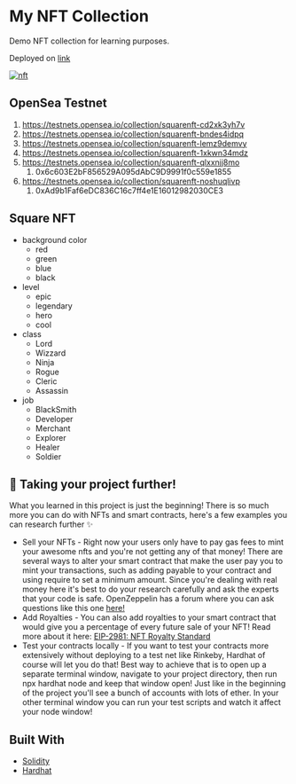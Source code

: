 # My NFT Collection

Demo NFT collection for learning purposes.

Deployed on [link](https://keen-swan-c84e28.netlify.app/)

[![nft](https://lh3.googleusercontent.com/qaMvdevQbrgmjsaGLWdvciVOgTM1GNovIQ6XPWHF8BiOPEvS4mk1Q2gACR6H4Oyv7NiBc43gDs8kiL4qI7Ejp6D48MqZ2cUrN1QekA=w600)](https://opensea.io/assets/matic/0x3cd266509d127d0eac42f4474f57d0526804b44e/16596)

## OpenSea Testnet

1.  https://testnets.opensea.io/collection/squarenft-cd2xk3yh7v
2.  https://testnets.opensea.io/collection/squarenft-bndes4idpq
3.  https://testnets.opensea.io/collection/squarenft-lemz9demvy
4.  https://testnets.opensea.io/collection/squarenft-1xkwn34mdz
5.  https://testnets.opensea.io/collection/squarenft-qlxxnjj8mo
    1.  0x6c603E2bF856529A095dAbC9D9991f0c559e1855
6.  https://testnets.opensea.io/collection/squarenft-noshuqlivp
    1.  0xAd9b1Faf6eDC836C16c7ff4e1E16012982030CE3

## Square NFT

- background color
  - red
  - green
  - blue
  - black
- level
  - epic
  - legendary
  - hero
  - cool
- class
  - Lord
  - Wizzard
  - Ninja
  - Rogue
  - Cleric
  - Assassin
- job
  - BlackSmith
  - Developer
  - Merchant
  - Explorer
  - Healer
  - Soldier

## 🔮 Taking your project further!

What you learned in this project is just the beginning! There is so much more you can do with NFTs and smart contracts, here's a few examples you can research further ✨

- Sell your NFTs - Right now your users only have to pay gas fees to mint your awesome nfts and you're not getting any of that money! There are several ways to alter your smart contract that make the user pay you to mint your transactions, such as adding payable to your contract and using require to set a minimum amount. Since you're dealing with real money here it's best to do your research carefully and ask the experts that your code is safe. OpenZeppelin has a forum where you can ask questions like this one [here!](https://forum.openzeppelin.com/t/implementation-of-sellable-nft/5517/)
- Add Royalties - You can also add royalties to your smart contract that would give you a percentage of every future sale of your NFT! Read more about it here: [EIP-2981: NFT Royalty Standard](https://eips.ethereum.org/EIPS/eip-2981)
- Test your contracts locally - If you want to test your contracts more extensively without deploying to a test net like Rinkeby, Hardhat of course will let you do that! Best way to achieve that is to open up a separate terminal window, navigate to your project directory, then run npx hardhat node and keep that window open! Just like in the beginning of the project you'll see a bunch of accounts with lots of ether. In your other terminal window you can run your test scripts and watch it affect your node window!

## Built With

- [Solidity](https://soliditylang.org/)
- [Hardhat](https://hardhat.org/)
